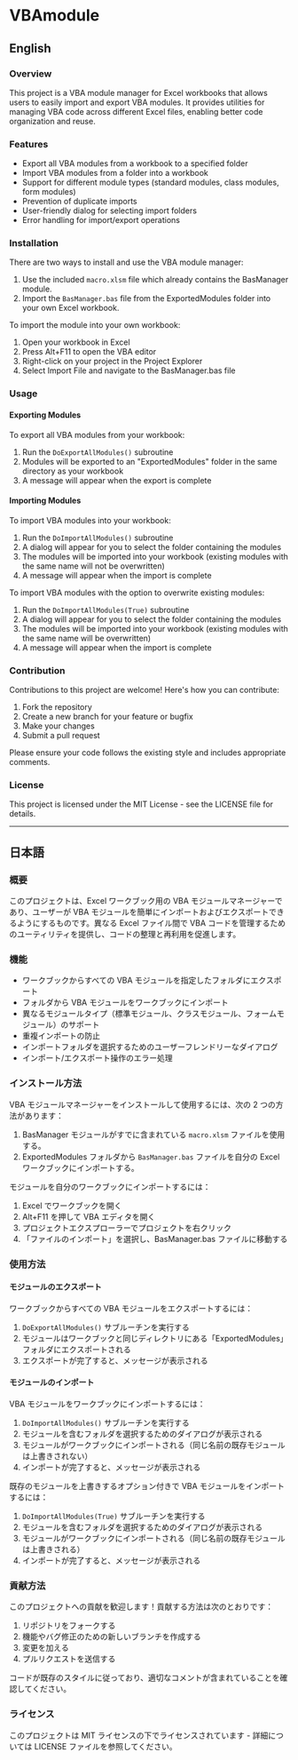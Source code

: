 # VBAmodule

## English

### Overview

This project is a VBA module manager for Excel workbooks that allows users to easily import and export VBA modules. It provides utilities for managing VBA code across different Excel files, enabling better code organization and reuse.

### Features

- Export all VBA modules from a workbook to a specified folder
- Import VBA modules from a folder into a workbook
- Support for different module types (standard modules, class modules, form modules)
- Prevention of duplicate imports
- User-friendly dialog for selecting import folders
- Error handling for import/export operations

### Installation

There are two ways to install and use the VBA module manager:

1. Use the included `macro.xlsm` file which already contains the BasManager module.
2. Import the `BasManager.bas` file from the ExportedModules folder into your own Excel workbook.

To import the module into your own workbook:
1. Open your workbook in Excel
2. Press Alt+F11 to open the VBA editor
3. Right-click on your project in the Project Explorer
4. Select Import File and navigate to the BasManager.bas file

### Usage

#### Exporting Modules

To export all VBA modules from your workbook:

1. Run the `DoExportAllModules()` subroutine
2. Modules will be exported to an "ExportedModules" folder in the same directory as your workbook
3. A message will appear when the export is complete

#### Importing Modules

To import VBA modules into your workbook:

1. Run the `DoImportAllModules()` subroutine
2. A dialog will appear for you to select the folder containing the modules
3. The modules will be imported into your workbook (existing modules with the same name will not be overwritten)
4. A message will appear when the import is complete

To import VBA modules with the option to overwrite existing modules:

1. Run the `DoImportAllModules(True)` subroutine
2. A dialog will appear for you to select the folder containing the modules
3. The modules will be imported into your workbook (existing modules with the same name will be overwritten)
4. A message will appear when the import is complete

### Contribution

Contributions to this project are welcome! Here's how you can contribute:

1. Fork the repository
2. Create a new branch for your feature or bugfix
3. Make your changes
4. Submit a pull request

Please ensure your code follows the existing style and includes appropriate comments.

### License

This project is licensed under the MIT License - see the LICENSE file for details.

---

## 日本語

### 概要

このプロジェクトは、Excel ワークブック用の VBA モジュールマネージャーであり、ユーザーが VBA モジュールを簡単にインポートおよびエクスポートできるようにするものです。異なる Excel ファイル間で VBA コードを管理するためのユーティリティを提供し、コードの整理と再利用を促進します。

### 機能

- ワークブックからすべての VBA モジュールを指定したフォルダにエクスポート
- フォルダから VBA モジュールをワークブックにインポート
- 異なるモジュールタイプ（標準モジュール、クラスモジュール、フォームモジュール）のサポート
- 重複インポートの防止
- インポートフォルダを選択するためのユーザーフレンドリーなダイアログ
- インポート/エクスポート操作のエラー処理

### インストール方法

VBA モジュールマネージャーをインストールして使用するには、次の 2 つの方法があります：

1. BasManager モジュールがすでに含まれている `macro.xlsm` ファイルを使用する。
2. ExportedModules フォルダから `BasManager.bas` ファイルを自分の Excel ワークブックにインポートする。

モジュールを自分のワークブックにインポートするには：
1. Excel でワークブックを開く
2. Alt+F11 を押して VBA エディタを開く
3. プロジェクトエクスプローラーでプロジェクトを右クリック
4. 「ファイルのインポート」を選択し、BasManager.bas ファイルに移動する

### 使用方法

#### モジュールのエクスポート

ワークブックからすべての VBA モジュールをエクスポートするには：

1. `DoExportAllModules()` サブルーチンを実行する
2. モジュールはワークブックと同じディレクトリにある「ExportedModules」フォルダにエクスポートされる
3. エクスポートが完了すると、メッセージが表示される

#### モジュールのインポート

VBA モジュールをワークブックにインポートするには：

1. `DoImportAllModules()` サブルーチンを実行する
2. モジュールを含むフォルダを選択するためのダイアログが表示される
3. モジュールがワークブックにインポートされる（同じ名前の既存モジュールは上書きされない）
4. インポートが完了すると、メッセージが表示される

既存のモジュールを上書きするオプション付きで VBA モジュールをインポートするには：

1. `DoImportAllModules(True)` サブルーチンを実行する
2. モジュールを含むフォルダを選択するためのダイアログが表示される
3. モジュールがワークブックにインポートされる（同じ名前の既存モジュールは上書きされる）
4. インポートが完了すると、メッセージが表示される

### 貢献方法

このプロジェクトへの貢献を歓迎します！貢献する方法は次のとおりです：

1. リポジトリをフォークする
2. 機能やバグ修正のための新しいブランチを作成する
3. 変更を加える
4. プルリクエストを送信する

コードが既存のスタイルに従っており、適切なコメントが含まれていることを確認してください。

### ライセンス

このプロジェクトは MIT ライセンスの下でライセンスされています - 詳細については LICENSE ファイルを参照してください。